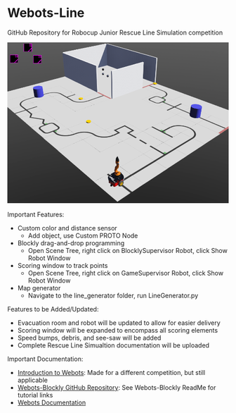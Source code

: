 # Webots-Line

GitHub Repository for Robocup Junior Rescue Line Simulation competition

![](documentation/sampleWorldImg.png)

Important Features:
- Custom color and distance sensor
  - Add object, use Custom PROTO Node
- Blockly drag-and-drop programming
  - Open Scene Tree, right click on BlocklySupervisor Robot, click Show Robot Window
- Scoring window to track points
  - Open Scene Tree, right click on GameSupervisor Robot, click Show Robot Window
- Map generator
  - Navigate to the line_generator folder, run LineGenerator.py

Features to be Added/Updated:
- Evacuation room and robot will be updated to allow for easier delivery
- Scoring window will be expanded to encompass all scoring elements
- Speed bumps, debris, and see-saw will be added
- Complete Rescue Line Simualtion documentation will be uploaded

Important Documentation:
- [Introduction to Webots](https://youtu.be/WGLQeFt4Ml8): Made for a different competition, but still applicable
- [Webots-Blockly GitHub Repository](https://github.com/victorhu3/Webots-Blockly): See Webots-Blockly ReadMe for tutorial links
- [Webots Documentation](https://cyberbotics.com/doc/reference/nodes-and-api-functions)
